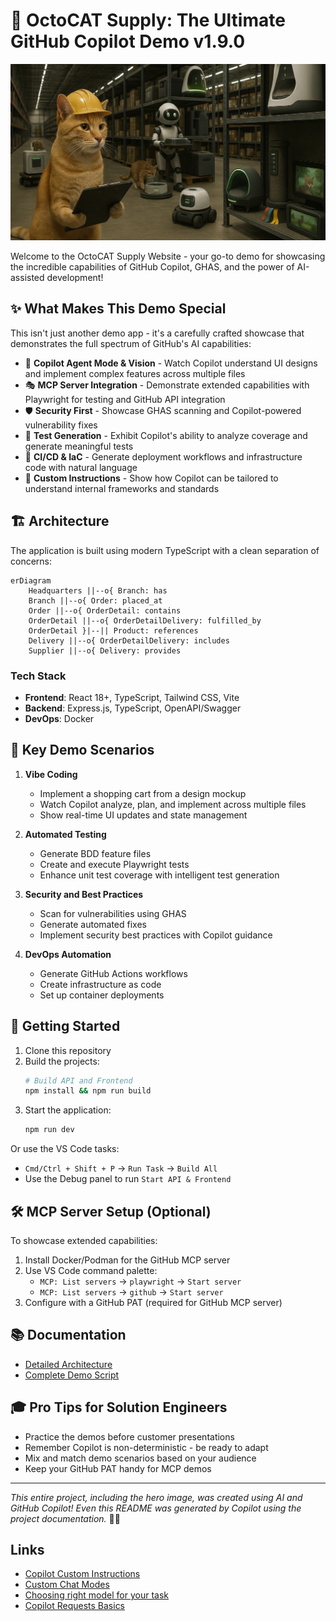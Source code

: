 
# 🚀 OctoCAT Supply: The Ultimate GitHub Copilot Demo v1.9.0

![OctoCAT Supply](./frontend/public/hero.png)

Welcome to the OctoCAT Supply Website - your go-to demo for showcasing the incredible capabilities of GitHub Copilot, GHAS, and the power of AI-assisted development!

## ✨ What Makes This Demo Special

This isn't just another demo app - it's a carefully crafted showcase that demonstrates the full spectrum of GitHub's AI capabilities:

- 🤖 **Copilot Agent Mode & Vision** - Watch Copilot understand UI designs and implement complex features across multiple files
- 🎭 **MCP Server Integration** - Demonstrate extended capabilities with Playwright for testing and GitHub API integration
- 🛡️ **Security First** - Showcase GHAS scanning and Copilot-powered vulnerability fixes
- 🧪 **Test Generation** - Exhibit Copilot's ability to analyze coverage and generate meaningful tests
- 🔄 **CI/CD & IaC** - Generate deployment workflows and infrastructure code with natural language
- 🎯 **Custom Instructions** - Show how Copilot can be tailored to understand internal frameworks and standards

## 🏗️ Architecture

The application is built using modern TypeScript with a clean separation of concerns:

```mermaid
erDiagram
    Headquarters ||--o{ Branch: has
    Branch ||--o{ Order: placed_at
    Order ||--o{ OrderDetail: contains
    OrderDetail ||--o{ OrderDetailDelivery: fulfilled_by
    OrderDetail }|--|| Product: references
    Delivery ||--o{ OrderDetailDelivery: includes
    Supplier ||--o{ Delivery: provides
```

### Tech Stack
- **Frontend**: React 18+, TypeScript, Tailwind CSS, Vite
- **Backend**: Express.js, TypeScript, OpenAPI/Swagger
- **DevOps**: Docker

## 🎯 Key Demo Scenarios

1. **Vibe Coding**
   - Implement a shopping cart from a design mockup
   - Watch Copilot analyze, plan, and implement across multiple files
   - Show real-time UI updates and state management

2. **Automated Testing**
   - Generate BDD feature files
   - Create and execute Playwright tests
   - Enhance unit test coverage with intelligent test generation

3. **Security and Best Practices**
   - Scan for vulnerabilities using GHAS
   - Generate automated fixes
   - Implement security best practices with Copilot guidance

4. **DevOps Automation**
   - Generate GitHub Actions workflows
   - Create infrastructure as code
   - Set up container deployments

## 🚀 Getting Started

1. Clone this repository
2. Build the projects:
   ```bash
   # Build API and Frontend
   npm install && npm run build
   ```
3. Start the application:
   ```bash
   npm run dev
   ```

Or use the VS Code tasks:
- `Cmd/Ctrl + Shift + P` -> `Run Task` -> `Build All`
- Use the Debug panel to run `Start API & Frontend`

## 🛠️ MCP Server Setup (Optional)

To showcase extended capabilities:

1. Install Docker/Podman for the GitHub MCP server
2. Use VS Code command palette:
   - `MCP: List servers` -> `playwright` -> `Start server`
   - `MCP: List servers` -> `github` -> `Start server`
3. Configure with a GitHub PAT (required for GitHub MCP server)

## 📚 Documentation

- [Detailed Architecture](./docs/architecture.md)
- [Complete Demo Script](./docs/demo-script.md)

## 🎓 Pro Tips for Solution Engineers

- Practice the demos before customer presentations
- Remember Copilot is non-deterministic - be ready to adapt
- Mix and match demo scenarios based on your audience
- Keep your GitHub PAT handy for MCP demos

---

*This entire project, including the hero image, was created using AI and GitHub Copilot! Even this README was generated by Copilot using the project documentation.* 🤖✨


## Links

- [Copilot Custom Instructions](https://docs.github.com/en/copilot/customizing-copilot/adding-repository-custom-instructions-for-github-copilot)
- [Custom Chat Modes](https://code.visualstudio.com/docs/copilot/chat/chat-modes)
- [Choosing right model for your task](https://docs.github.com/pt/copilot/using-github-copilot/ai-models/choosing-the-right-ai-model-for-your-task)
- [Copilot Requests Basics](https://docs.github.com/pt/copilot/managing-copilot/understanding-and-managing-copilot-usage/understanding-and-managing-requests-in-copilot)


